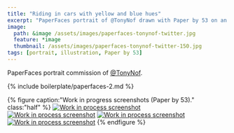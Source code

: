 ```yaml
---
title: "Riding in cars with yellow and blue hues"
excerpt: "PaperFaces portrait of @TonyNof drawn with Paper by 53 on an iPad."
image: 
  path: &image /assets/images/paperfaces-tonynof-twitter.jpg 
  feature: *image
  thumbnail: /assets/images/paperfaces-tonynof-twitter-150.jpg
tags: [portrait, illustration, Paper by 53]
---
```


PaperFaces portrait commission of [@TonyNof](https://twitter.com/TonyNof).

{% include boilerplate/paperfaces-2.md %}

{% figure caption:"Work in progress screenshots (Paper by 53)." class:"half" %}
[![Work in process screenshot](/assets/images/paperfaces-tonynof-process-1-600.jpg)](/assets/images/paperfaces-tonynof-process-1-lg.jpg)
[![Work in process screenshot](/assets/images/paperfaces-tonynof-process-2-600.jpg)](/assets/images/paperfaces-tonynof-process-2-lg.jpg)
[![Work in process screenshot](/assets/images/paperfaces-tonynof-process-3-600.jpg)](/assets/images/paperfaces-tonynof-process-3-lg.jpg)
[![Work in process screenshot](/assets/images/paperfaces-tonynof-process-4-600.jpg)](/assets/images/paperfaces-tonynof-process-4-lg.jpg)
{% endfigure %}
